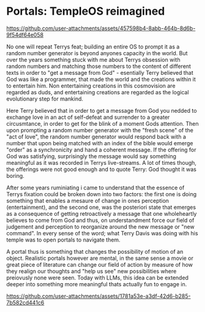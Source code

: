 

# Portals: TempleOS reimagined


https://github.com/user-attachments/assets/457598b4-8abb-464b-8d6b-9f54df64e058



No one will repeat Terrys feat; building an entire OS to prompt it as a random number generator is beyond anyones capacity in the world. But over the years something stuck with me about Terrys obsession with random numbers and matching those numbers to the content of different texts in order to "get a message from God" - esentially Terry believed that God was like a programmer, that made the world and the creations within it to entertain him. Non entertaining creations in this cosmovision are regarded as duds, and entertaining creations are regarded as the logical evolutionary step for mankind. 

Here Terry believed that in order to get a message from God you nedded to exchange love in an act of self-defeat and surrender to a greater circusmtance, in order to get for the blink of a moment Gods attention. Then upon prompting a random number generator with the "fresh scene" of the "act of love", the random number generator would respond back with a number that upon being matched with an index of the bible would emerge "order" as a synchronicity and hand a coherent message. If the offering for God was satisfying, surprisingly the message would say something meaningful as it was recorded in Terrys live-streams. A lot of times though, the offerings were not good enough and to quote Terry: God thought it was boring.

After some years ruminiating i came to understand that the essence of Terrys fixation could be broken down into two factors: the first one is doing something that enables a mesaure of change in ones perception (entertainment), and the second one, was the posteriori state that emerges as a consequence of getting retroactively a message that one wholeheartly believes to come from God and thus, on understandment force our field of judgement and perception to reorganize around the new message or "new command". In every sense of the word; what Terry Davis was doing with his temple was to open portals to navigate them.

A portal thus is something that changes the possibility of motion of an object. Realistic portals however are mental, in the same sense a movie or great piece of literature can change our field of action by measure of how they realign our thoughts and "help us see" new possibilities where preiovusly none were seen. Today with LLMs, this idea can be extended deeper into something more meaningful thats actually fun to engage in.



https://github.com/user-attachments/assets/1781a53e-a3df-42d6-b285-7b582cd441c6

